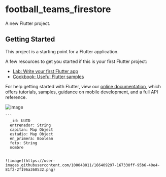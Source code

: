 # football_teams_firestore

A new Flutter project.

## Getting Started

This project is a starting point for a Flutter application.

A few resources to get you started if this is your first Flutter project:

- [Lab: Write your first Flutter app](https://flutter.dev/docs/get-started/codelab)
- [Cookbook: Useful Flutter samples](https://flutter.dev/docs/cookbook)

For help getting started with Flutter, view our
[online documentation](https://flutter.dev/docs), which offers tutorials,
samples, guidance on mobile development, and a full API reference.



![image](https://user-images.githubusercontent.com/100048011/166408510-5f60fa28-4e2f-4b68-82ce-4677d16cdd78.png)


````
```
  _id: UUID
  entrenador: String
  capitan: Map Object
  estadio: Map Object
  en_primera: Boolean
  foto: String
  nombre
````
```

![image](https://user-images.githubusercontent.com/100048011/166409297-167330ff-95b6-40e4-81f2-2f196a360532.png)
